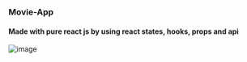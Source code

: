 ### Movie-App

#### Made with pure react js by using react states, hooks, props and api

![image](https://user-images.githubusercontent.com/61585443/156831015-865b1fea-cc66-4e46-899e-d750abc9e6cc.png)
